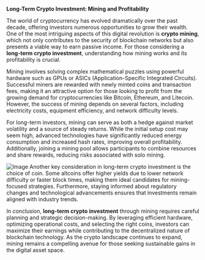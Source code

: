 **Long-Term Crypto Investment: Mining and Profitability**

The world of cryptocurrency has evolved dramatically over the past decade, offering investors numerous opportunities to grow their wealth. One of the most intriguing aspects of this digital revolution is **crypto mining**, which not only contributes to the security of blockchain networks but also presents a viable way to earn passive income. For those considering a **long-term crypto investment**, understanding how mining works and its profitability is crucial.

Mining involves solving complex mathematical puzzles using powerful hardware such as GPUs or ASICs (Application-Specific Integrated Circuits). Successful miners are rewarded with newly minted coins and transaction fees, making it an attractive option for those looking to profit from the growing demand for cryptocurrencies like Bitcoin, Ethereum, and Litecoin. However, the success of mining depends on several factors, including electricity costs, equipment efficiency, and network difficulty levels.

For long-term investors, mining can serve as both a hedge against market volatility and a source of steady returns. While the initial setup cost may seem high, advanced technologies have significantly reduced energy consumption and increased hash rates, improving overall profitability. Additionally, joining a mining pool allows participants to combine resources and share rewards, reducing risks associated with solo mining.


![Image](https://github.com/user-attachments/assets/31692037-0104-4703-abd1-696b6a7dd41b)
Another key consideration in long-term crypto investment is the choice of coin. Some altcoins offer higher yields due to lower network difficulty or faster block times, making them ideal candidates for mining-focused strategies. Furthermore, staying informed about regulatory changes and technological advancements ensures that investments remain aligned with industry trends.

In conclusion, **long-term crypto investment** through mining requires careful planning and strategic decision-making. By leveraging efficient hardware, optimizing operational costs, and selecting the right coins, investors can maximize their earnings while contributing to the decentralized nature of blockchain technology. As the crypto landscape continues to expand, mining remains a compelling avenue for those seeking sustainable gains in the digital asset space.